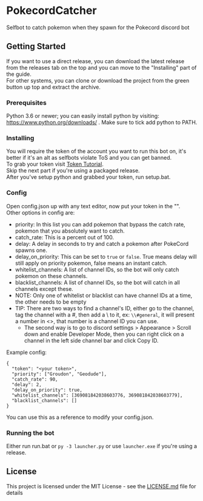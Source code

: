 
# PokecordCatcher

Selfbot to catch pokemon when they spawn for the Pokecord discord bot

## Getting Started

If you want to use a direct release, you can download the latest release from the releases tab on the top and you can move to the "Installing" part of the guide.  
For other systems, you can clone or download the project from the green button up top and extract the archive.

### Prerequisites

Python 3.6 or newer; you can easily install python by visiting: https://www.python.org/downloads/ . Make sure to tick add python to PATH.

### Installing

You will require the token of the account you want to run this bot on, it's better if it's an alt as selfbots violate ToS and you can get banned.  
To grab your token visit [Token Tutorial](https://github.com/TheRacingLion/Discord-SelfBot/wiki/Discord-Token-Tutorial).  
Skip the next part if you're using a packaged release.  
After you've setup python and grabbed your token, run setup.bat.

### Config

Open config.json up with any text editor, now put your token in the "".  
Other options in config are:
 - priority: In this list you can add pokemon that bypass the catch rate, pokemon that you absolutely want to catch.
 - catch_rate: This is a percent out of 100.
 - delay: A delay in seconds to try and catch a pokemon after PokeCord spawns one.
 - delay_on_priority: This can be set to `true` or `false`. True means delay will still apply on priority pokemon, false means an instant catch.
 - whitelist_channels: A list of channel IDs, so the bot will only catch pokemon on these channels.
 - blacklist_channels: A list of channel IDs, so the bot will catch in all channels except these.
 - NOTE: Only one of whitelist or blacklist can have channel IDs at a time, the other needs to be empty
 - TIP: There are two ways to find a channel's ID, either go to the channel, tag the channel with a #, then add a \\ to it, ex: `\\#general`, it will present a number in <>, that number is a channel ID you can use.
      - The second way is to go to discord settings > Appearance > Scroll down and enable Developer Mode, then you can right click on a channel in the left side channel bar and click Copy ID.

Example config:
```
{
  "token": "<your token>",
  "priority": ["Groudon", "Geodude"],
  "catch_rate": 90,
  "delay": 2,
  "delay_on_priority": true,
  "whitelist_channels": [369081842038603776, 369081842038603779],
  "blacklist_channels": []
}
```

You can use this as a reference to modify your config.json.

### Running the bot
Either run run.bat or `py -3 launcher.py` or use `launcher.exe` if you're using a release.

## License

This project is licensed under the MIT License - see the [LICENSE.md](https://github.com/xKynn/PokecordCatcher/blob/master/LICENSE) file for details